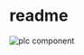 # readme

![plc component](https://user-images.githubusercontent.com/60170616/122906320-fc7f1080-d38c-11eb-9c5c-aa83f52e7f95.png)

